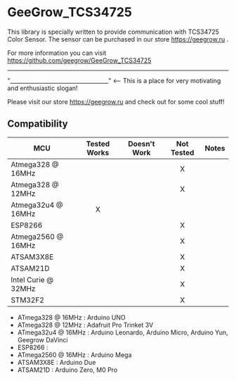 # GeeGrow_TCS34725

This library is specially written to provide communication with TCS34725 Color 
Sensor. The sensor can be purchased in our store https://geegrow.ru .

For more information you can visit https://github.com/geegrow/GeeGrow_TCS34725

--------------------------------------------------------------------

"___________________________________" <--   This is a place for very motivating
                                            and enthusiastic slogan!

Please visit our store https://geegrow.ru and check out for some cool stuff!



<!-- START COMPATIBILITY TABLE -->

## Compatibility

MCU                | Tested Works | Doesn't Work | Not Tested  | Notes
------------------ | :----------: | :----------: | :---------: | -----
Atmega328 @ 16MHz  |              |              |     X       |
Atmega328 @ 12MHz  |              |              |     X       |
Atmega32u4 @ 16MHz |      X       |              |             |  
ESP8266            |              |              |     X       |
Atmega2560 @ 16MHz |              |              |     X       |
ATSAM3X8E          |              |              |     X       |
ATSAM21D           |              |              |     X       |
Intel Curie @ 32MHz|              |              |     X       |
STM32F2            |              |              |     X       |

  * ATmega328 @ 16MHz : Arduino UNO
  * ATmega328 @ 12MHz : Adafruit Pro Trinket 3V
  * ATmega32u4 @ 16MHz : Arduino Leonardo, Arduino Micro, Arduino Yun, Geegrow DaVinci
  * ESP8266 :
  * ATmega2560 @ 16MHz : Arduino Mega
  * ATSAM3X8E : Arduino Due
  * ATSAM21D : Arduino Zero, M0 Pro

<!-- END COMPATIBILITY TABLE -->
